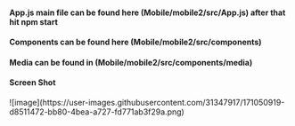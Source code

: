 <h4>App.js main file can be found here (Mobile/mobile2/src/App.js) after that hit npm start</h4>
<h4>Components can be found here (Mobile/mobile2/src/components) 
 <h4>Media can be found in (Mobile/mobile2/src/components/media)
   <h4> Screen Shot</h4>
   ![image](https://user-images.githubusercontent.com/31347917/171050919-d8511472-bb80-4bea-a727-fd771ab3f29a.png)
